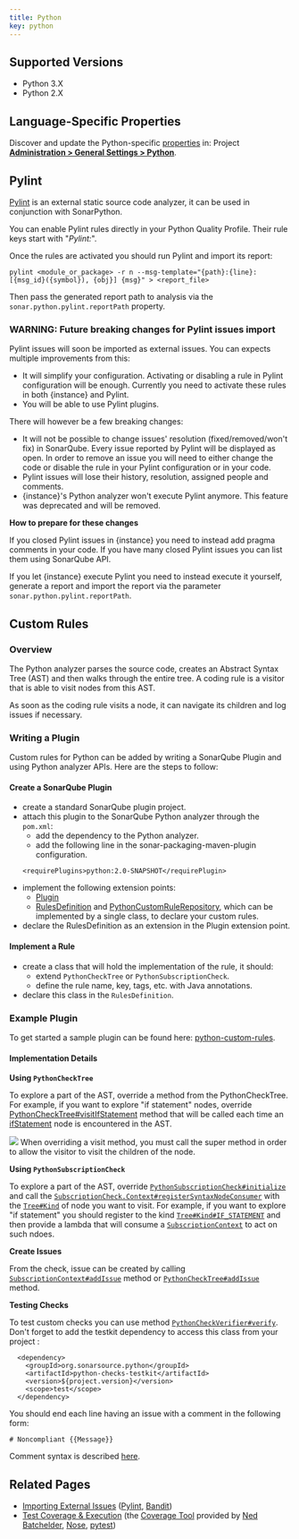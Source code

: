 ```yaml
---
title: Python
key: python
---
```


<!-- static -->
<!-- update_center:python -->
<!-- /static -->  


## Supported Versions
* Python 3.X
* Python 2.X

## Language-Specific Properties

Discover and update the Python-specific [properties](/analysis/analysis-parameters/) in: <!-- sonarcloud -->Project <!-- /sonarcloud --> **[Administration > General Settings > Python](/#sonarqube-admin#/admin/settings?category=python)**.

## Pylint
[Pylint](http://www.pylint.org/) is an external static source code analyzer, it can be used in conjunction with SonarPython.

You can enable Pylint rules directly in your Python Quality Profile. Their rule keys start with "*Pylint:*".

Once the rules are activated you should run Pylint and import its report:
```
pylint <module_or_package> -r n --msg-template="{path}:{line}: [{msg_id}({symbol}), {obj}] {msg}" > <report_file>
```
Then pass the generated report path to analysis via the `sonar.python.pylint.reportPath` property.

### **WARNING: Future breaking changes for Pylint issues import**

Pylint issues will soon be imported as external issues. You can expects multiple improvements from this:

- It will simplify your configuration. Activating or disabling a rule in Pylint configuration will be enough. Currently you need to activate these rules in both {instance} and Pylint.
- You will be able to use Pylint plugins.

There will however be a few breaking changes:

- It will not be possible to change issues' resolution (fixed/removed/won't fix) in SonarQube. Every issue reported by Pylint will be displayed as open. In order to remove an issue you will need to either change the code or disable the rule in your Pylint configuration or in your code.
- Pylint issues will lose their history, resolution, assigned people and comments.
- {instance}'s Python analyzer won't execute Pylint anymore. This feature was deprecated and will be removed.

**How to prepare for these changes**

If you closed Pylint issues in {instance} you need to instead add pragma comments in your code.
If you have many closed Pylint issues you can list them using SonarQube API.

If you let {instance} execute Pylint you need to instead execute it yourself, generate a report and import the report via the parameter `sonar.python.pylint.reportPath`.
<!-- sonarqube -->

## Custom Rules

### Overview

The Python analyzer parses the source code, creates an Abstract Syntax Tree (AST) and then walks through the entire tree. A coding rule is a visitor that is able to visit nodes from this AST.

As soon as the coding rule visits a node, it can navigate its children and log issues if necessary.

### Writing a Plugin

Custom rules for Python can be added by writing a SonarQube Plugin and using Python analyzer APIs.
Here are the steps to follow:

#### Create a SonarQube Plugin

* create a standard SonarQube plugin project.
* attach this plugin to the SonarQube Python analyzer through the `pom.xml`:
  * add the dependency to the Python analyzer.
  * add the following line in the sonar-packaging-maven-plugin configuration.
  ```
  <requirePlugins>python:2.0-SNAPSHOT</requirePlugin>
  ```
* implement the following extension points:
  * [Plugin](http://javadocs.sonarsource.org/latest/apidocs/org/sonar/api/Plugin.html)
  * [RulesDefinition](http://javadocs.sonarsource.org/latest/apidocs/org/sonar/api/server/rule/RulesDefinition.html) and [PythonCustomRuleRepository](https://github.com/SonarSource/sonar-python/blob/master/python-frontend/src/main/java/org/sonar/plugins/python/api/PythonCustomRuleRepository.java), which can be implemented by a single class, to declare your custom rules.
* declare the RulesDefinition as an extension in the Plugin extension point.

#### Implement a Rule

* create a class that will hold the implementation of the rule, it should:
  * extend `PythonCheckTree` or `PythonSubscriptionCheck`.
  * define the rule name, key, tags, etc. with Java annotations.
* declare this class in the `RulesDefinition`.

### Example Plugin

To get started a sample plugin can be found here: [python-custom-rules](https://github.com/SonarSource/sonar-custom-rules-examples/tree/master/python-custom-rules).

####  Implementation Details

**Using `PythonCheckTree`**

To explore a part of the AST, override a method from the PythonCheckTree. For example, if you want to explore "if statement" nodes, override [PythonCheckTree#visitIfStatement](https://github.com/SonarSource/sonar-python/blob/39b6126e9fdef42b93004cf6cc5818e861051334/python-frontend/src/main/java/org/sonar/plugins/python/api/tree/BaseTreeVisitor.java#L56) method that will be called each time an [ifStatement](https://github.com/SonarSource/sonar-python/blob/master/python-frontend/src/main/java/org/sonar/plugins/python/api/tree/IfStatement.java) node is encountered in the AST.

![](/images/exclamation.svg) When overriding a visit method, you must call the super method in order to allow the visitor to visit the children of the node.

**Using `PythonSubscriptionCheck`**

To explore a part of the AST, override [`PythonSubscriptionCheck#initialize`](https://github.com/SonarSource/sonar-python/blob/master/python-frontend/src/main/java/org/sonar/plugins/python/api/SubscriptionCheck.java#L26) and call the [`SubscriptionCheck.Context#registerSyntaxNodeConsumer`](https://github.com/SonarSource/sonar-python/blob/master/python-frontend/src/main/java/org/sonar/plugins/python/api/SubscriptionCheck.java) with the [`Tree#Kind`](https://github.com/SonarSource/sonar-python/blob/master/python-frontend/src/main/java/org/sonar/plugins/python/api/tree/Tree.java#L42) of node you want to visit. For example, if you want to explore "if statement" you should register to the kind [`Tree#Kind#IF_STATEMENT`](https://github.com/SonarSource/sonar-python/blob/master/python-frontend/src/main/java/org/sonar/plugins/python/api/tree/Tree.java#L97) and then provide a lambda that will consume a [`SubscriptionContext`](https://github.com/SonarSource/sonar-python/blob/master/python-frontend/src/main/java/org/sonar/plugins/python/api/SubscriptionContext.java#L27) to act on such ndoes.

**Create Issues**

From the check, issue can be created by calling [`SubscriptionContext#addIssue`](https://github.com/SonarSource/sonar-python/blob/master/python-frontend/src/main/java/org/sonar/plugins/python/api/SubscriptionContext.java#L30) method or  [`PythonCheckTree#addIssue`](https://github.com/SonarSource/sonar-python/blob/master/python-frontend/src/main/java/org/sonar/plugins/python/api/PythonCheckTree.java#L36) method.

**Testing Checks**

To test custom checks you can use method [`PythonCheckVerifier#verify`](https://github.com/SonarSource/sonar-python/blob/master/python-checks-testkit/src/main/java/org/sonar/python/checks/utils/PythonCheckVerifier.java). Don't forget to add the testkit dependency to access this class from your project : 
  ```
    <dependency>
	  <groupId>org.sonarsource.python</groupId>
	  <artifactId>python-checks-testkit</artifactId>
	  <version>${project.version}</version>
	  <scope>test</scope>
    </dependency>
  ```

You should end each line having an issue with a comment in the following form:

```
# Noncompliant {{Message}}
```

Comment syntax is described [here](https://github.com/SonarSource/sonar-analyzer-commons/blob/master/test-commons/README.md).

<!-- /sonarqube -->

## Related Pages
* [Importing External Issues](/analysis/external-issues/) ([Pylint](http://www.pylint.org/), [Bandit](https://github.com/PyCQA/bandit/blob/master/README.rst))
* [Test Coverage & Execution](/analysis/coverage/) (the [Coverage Tool](http://nedbatchelder.com/code/coverage/) provided by [Ned Batchelder](http://nedbatchelder.com/), [Nose](https://nose.readthedocs.org/en/latest/), [pytest](https://docs.pytest.org/en/latest/))
